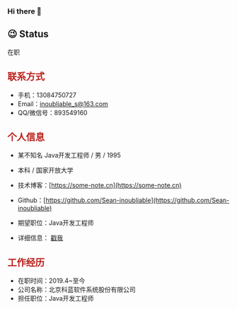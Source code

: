 ### Hi there 👋

<!--
**Sean-inoubliable/Sean-inoubliable** is a ✨ _special_ ✨ repository because its `README.md` (this file) appears on your GitHub profile.

Here are some ideas to get you started:

- 🔭 I’m currently working on ...
- 🌱 I’m currently learning ...
- 👯 I’m looking to collaborate on ...
- 🤔 I’m looking for help with ...
- 💬 Ask me about ...
- 📫 How to reach me: ...
- 😄 Pronouns: ...
- ⚡ Fun fact: ...
-->

## 😉 Status
在职


## **<span style="color:#ba211c">联系方式</span>**

- 手机：13084750727
- Email：inoubliable_s@163.com
- QQ/微信号：893549160


## **<span style="color:#ba211c">个人信息</span>**

*  某不知名 Java开发工程师 / 男 / 1995
*  本科 / 国家开放大学
*  技术博客：[https://some-note.cn](https://some-note.cn)
*  Github：[https://github.com/Sean-inoubliable](https://github.com/Sean-inoubliable)

*  期望职位：Java开发工程师
*  详细信息： [戳我](https://github.com/Sean-inoubliable/CV/blob/master/README.md)


## **<span style="color:#ba211c">工作经历</span>**

* 在职时间：2019.4~至今
* 公司名称：北京科蓝软件系统股份有限公司
* 担任职位：Java开发工程师
